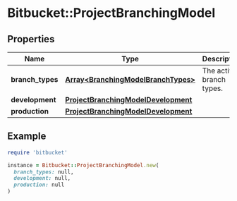 # Bitbucket::ProjectBranchingModel

## Properties

| Name | Type | Description | Notes |
| ---- | ---- | ----------- | ----- |
| **branch_types** | [**Array&lt;BranchingModelBranchTypes&gt;**](BranchingModelBranchTypes.md) | The active branch types. | [optional] |
| **development** | [**ProjectBranchingModelDevelopment**](ProjectBranchingModelDevelopment.md) |  | [optional] |
| **production** | [**ProjectBranchingModelDevelopment**](ProjectBranchingModelDevelopment.md) |  | [optional] |

## Example

```ruby
require 'bitbucket'

instance = Bitbucket::ProjectBranchingModel.new(
  branch_types: null,
  development: null,
  production: null
)
```


